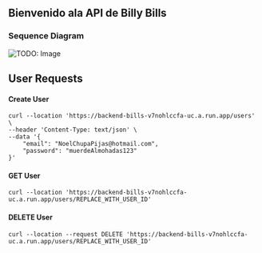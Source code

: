 ## Bienvenido ala API de Billy Bills

### Sequence Diagram
![TODO: Image](images/wellcomepipelineservice.png)

## User Requests

#### Create User
``` 
curl --location 'https://backend-bills-v7nohlccfa-uc.a.run.app/users' \
--header 'Content-Type: text/json' \
--data '{
    "email": "NoelChupaPijas@hotmail.com",
    "password": "muerdeAlmohadas123"
}'
```

#### GET User
``` 
curl --location 'https://backend-bills-v7nohlccfa-uc.a.run.app/users/REPLACE_WITH_USER_ID'
```

#### DELETE User
``` 
curl --location --request DELETE 'https://backend-bills-v7nohlccfa-uc.a.run.app/users/REPLACE_WITH_USER_ID'
```
